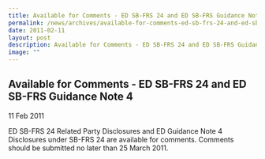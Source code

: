 ```yaml
---
title: Available for Comments - ED SB-FRS 24 and ED SB-FRS Guidance Note 4
permalink: /news/archives/available-for-comments-ed-sb-frs-24-and-ed-sb-frs-guidance-note-4/
date: 2011-02-11
layout: post
description: Available for Comments - ED SB-FRS 24 and ED SB-FRS Guidance Note 4
image: ""
---
```

Available for Comments - ED SB-FRS 24 and ED SB-FRS Guidance Note 4
-------------------------------------------------------------------

11 Feb 2011

ED SB-FRS 24 Related Party Disclosures and ED Guidance Note 4 Disclosures under SB-FRS 24 are available for comments. Comments should be submitted no later than 25 March 2011.